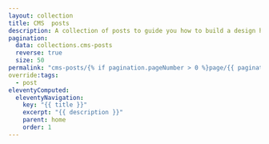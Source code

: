 ```yaml
---
layout: collection
title: CMS  posts
description: A collection of posts to guide you how to build a design history by using the Netlify CMS.
pagination:
  data: collections.cms-posts
  reverse: true
  size: 50
permalink: "cms-posts/{% if pagination.pageNumber > 0 %}page/{{ pagination.pageNumber + 1 }}{% endif %}/"
override:tags:
  - post
eleventyComputed:
  eleventyNavigation:
    key: "{{ title }}"
    excerpt: "{{ description }}"
    parent: home
    order: 1
---
```

